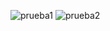 ![prueba1](https://github.com/user-attachments/assets/78aa1eb0-aad9-4ffb-91fe-35090c29eaac)
![prueba2](https://github.com/user-attachments/assets/61630698-8666-4cbc-8ca5-12330b1de8b2)
